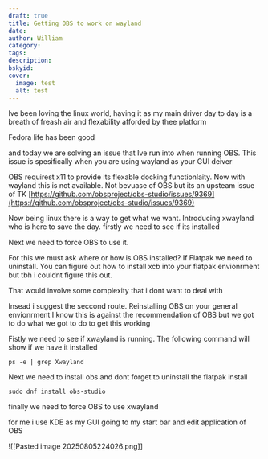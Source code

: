 ```yaml
---
draft: true
title: Getting OBS to work on wayland
date: 
author: William
category: 
tags: 
description: 
bskyid: 
cover:
  image: test
  alt: test
---
```

Ive been loving the linux world, having it as my main driver day to day is a breath of freash air and flexability afforded by thee platform

Fedora life has been good

and today we are solving an issue that Ive run into when running OBS.
This issue is spesifically when you are using wayland as your GUI deiver 

OBS requirest x11 to provide its flexable docking functionlaity. Now with wayland this is not available. Not bevuase of OBS but its an upsteam issue of TK
[https://github.com/obsproject/obs-studio/issues/9369](https://github.com/obsproject/obs-studio/issues/9369)


Now being linux there is a way to get what we want. Introducing xwayland who is here to save the day.
firstly we need to see if its installed

Next we need to force OBS to use it.

For this we must ask where or how is OBS installed?
If Flatpak we need to uninstall. You can figure out how to install xcb into your flatpak envionrment but tbh i couldnt figure this out.

That would involve some complexity that i dont want to deal with


Insead i suggest the seccond route. Reinstalling OBS on your general envionrment
I know this is against the recommendation of OBS but we got to do what we got to do to get this working 


Fistly we need to see if xwayland is running. The following command will show if we have it installed
```
ps -e | grep Xwayland
```

Next we need to install obs and dont forget to uninstall the flatpak install

```
sudo dnf install obs-studio
```

finally we need to force OBS to use xwayland

for me i use KDE as my GUI 
going to my start bar and edit application of OBS  

![[Pasted image 20250805224026.png]]